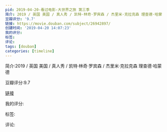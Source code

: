 ```yaml
---
pid: 2019-04-20-看过电影-大世界之旅 第三季
简介: 2019 / 英国 美国 / 真人秀 / 凯特·林奇·罗宾森 / 杰里米·克拉克森 理查德·哈蒙德
豆瓣评分: '9.7'
链接: https://movie.douban.com/subject/26942897/
创建时间: '2019-04-20 14:07:23'
我的评分:
标签:
评论:
tags: [douban]
categories: [timeline]
---
```

简介:2019 / 英国 美国 / 真人秀 / 凯特·林奇·罗宾森 / 杰里米·克拉克森 理查德·哈蒙德

豆瓣评分:9.7

[链接](https://movie.douban.com/subject/26942897/)

我的评分:

标签:

评论:

